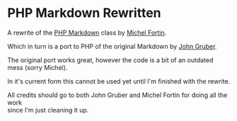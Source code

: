 PHP Markdown Rewritten
======================

A rewrite of the [PHP Markdown][1] class by [Michel Fortin][2].

Which in turn is a port to PHP of the original Markdown by [John Gruber][3].

The original port works great, however the code is a bit of an outdated mess (sorry Michel).

In it's current form this cannot be used yet until I'm finished with the rewrite.

All credits should go to both John Gruber and Michel Fortin for doing all the work  
since I'm just cleaning it up.

[1]:https://github.com/michelf/php-markdown
[2]:http://michelf.com
[3]:http://daringfireball.net/projects/markdown